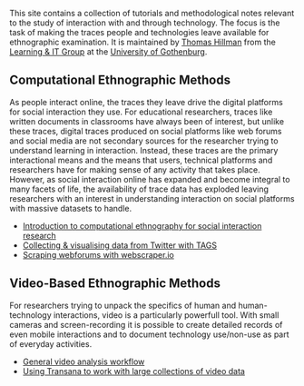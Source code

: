 This site contains a collection of tutorials and methodological notes relevant to the study of interaction with and through technology. The focus is the task of making the traces people and technologies leave available for ethnographic examination. It is maintained by [Thomas Hillman](https://ipkl.gu.se/english/about-the-dept./staff?languageId=100001&userId=xhilth) from the [Learning & IT Group](https://ipkl.gu.se/english/Research/research_programmes/learning-and-it) at the [University of Gothenburg](https://www.gu.se/english/?languageId=100001).


## Computational Ethnographic Methods

As people interact online, the traces they leave drive the digital platforms for social interaction they use. For educational researchers, traces like written documents in classrooms have always been of interest, but unlike these traces, digital traces produced on social platforms like web forums and social media are not secondary sources for the researcher trying to understand learning in interaction. Instead, these traces are the primary interactional means and the means that users, technical platforms and researchers have for making sense of any activity that takes place. However, as social interaction online has expanded and become integral to many facets of life, the availability of trace data has exploded leaving researchers with an interest in understanding interaction on social platforms with massive datasets to handle.

- [Introduction to computational ethnography for social interaction research](intro_ce.md)
- [Collecting & visualising data from Twitter with TAGS](tags.md)
- [Scraping webforums with webscraper.io](scrape.md)

## Video-Based Ethnographic Methods

For researchers trying to unpack the specifics of human and human-technology interactions, video is a particularly powerfull tool. With small cameras and screen-recording it is possible to create detailed records of even mobile interactions and to document technology use/non-use as part of everyday activities.

- [General video analysis workflow](video_flow.md)
- [Using Transana to work with large collections of video data](transana.md)
